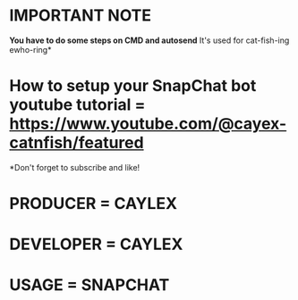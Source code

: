 # IMPORTANT NOTE

**You have to do some steps on CMD and autosend**
It's used for cat-fish-ing ewho-ring*

# How to setup your SnapChat bot youtube tutorial = https://www.youtube.com/@cayex-catnfish/featured

 *Don't forget to subscribe and like!

# PRODUCER = CAYLEX
# DEVELOPER = CAYLEX
# USAGE = SNAPCHAT
